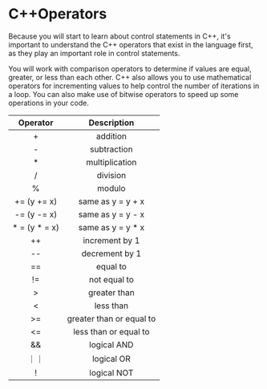 # C++Operators
Because you will start to learn about control statements in C++, it's important to understand 
the C++ operators that exist in the language first, as they play an important role in control statements.

You will work with comparison operators to determine if values are equal, greater, or less than each other. 
C++ also allows you to use mathematical operators for incrementing values to help control the number of iterations in a loop.
You can also make use of bitwise operators to speed up some operations in your code.

|Operator|Description|
|:---:|:---:|
|+|addition|
|-|subtraction|
|* |multiplication|
|/|division|
|%|modulo|
|+= (y += x)|same as y = y + x|
|-= (y -= x)|same as y = y - x|
| * = (y * = x)|same as y = y * x |
|++|increment by 1|
|--|decrement by 1|
|==|equal to|
|!=|not equal to|
|>|greater than|
|<|less than|
|>=|greater than or equal to|
|<=|less than or equal to|
|&&|logical AND|
|｜｜|logical OR|
|!|logical NOT|



